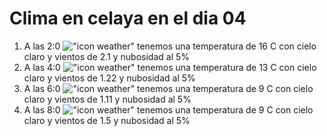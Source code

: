 # Clima en celaya en el dia 04

1. A las 2:0 !["icon weather"](http://openweathermap.org/img/w/02n.png) tenemos una temperatura de 16 C con cielo claro y  vientos de 2.1 y nubosidad al 5%
1. A las 4:0 !["icon weather"](http://openweathermap.org/img/w/02n.png) tenemos una temperatura de 13 C con cielo claro y  vientos de 1.22 y nubosidad al 5%
1. A las 6:0 !["icon weather"](http://openweathermap.org/img/w/02n.png) tenemos una temperatura de 9 C con cielo claro y  vientos de 1.11 y nubosidad al 5%
1. A las 8:0 !["icon weather"](http://openweathermap.org/img/w/02n.png) tenemos una temperatura de 9 C con cielo claro y  vientos de 1.5 y nubosidad al 5%
